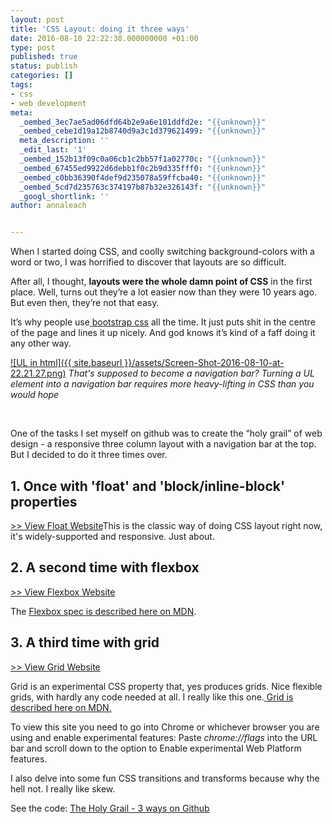 ```yaml
---
layout: post
title: 'CSS Layout: doing it three ways'
date: 2016-08-10 22:22:38.000000000 +01:00
type: post
published: true
status: publish
categories: []
tags:
- css
- web development
meta:
  _oembed_3ec7ae5ad06dfd64b2e9a6e101ddfd2e: "{{unknown}}"
  _oembed_cebe1d19a12b8740d9a3c1d379621499: "{{unknown}}"
  meta_description: ''
  _edit_last: '1'
  _oembed_152b13f09c0a06cb1c2bb57f1a02770c: "{{unknown}}"
  _oembed_67455ed9922d6debb1f0c2b9d335fff0: "{{unknown}}"
  _oembed_c0bb36390f4def9d235078a59ffcba40: "{{unknown}}"
  _oembed_5cd7d235763c374197b87b32e326143f: "{{unknown}}"
  _googl_shortlink: ''
author: annaleach


---
```

When I started doing CSS, and coolly switching background-colors with a word or two, I was horrified to discover that layouts are so difficult.

After all, I thought, **layouts were the whole damn point of CSS** in the first place. Well, turns out they’re a lot easier now than they were 10 years ago. But even then, they’re not that easy.

It’s why people use[ bootstrap css](http://getbootstrap.com/css/) all the time. It just puts shit in the centre of the page and lines it up nicely. And god knows it’s kind of a faff doing it any other way.

[![UL in html]({{ site.baseurl }}/assets/Screen-Shot-2016-08-10-at-22.21.27.png)](http://annaleach.net/wp-content/uploads/2016/08/Screen-Shot-2016-08-10-at-22.21.27.png) _That's supposed to become a navigation bar? Turning a UL element into a navigation bar requires more heavy-lifting in CSS than you would hope_

 

One of the tasks I set myself on github was to create the “holy grail” of web design - a responsive three column layout with a navigation bar at the top. But I decided to do it three times over.
## 1. Once with 'float' and 'block/inline-block' properties

[ >> View Float Website](https://htmlpreview.github.io/?https://github.com/ajwl/holy-grail-3-ways/blob/master/float/float.html)This is the classic way of doing CSS layout right now, it's widely-supported and responsive. Just about.
## 2. A second time with flexbox

[ >> View Flexbox Website](https://htmlpreview.github.io/?https://github.com/ajwl/holy-grail-3-ways/blob/master/flexbox/grail.html)

The [Flexbox spec is described here on MDN](https://developer.mozilla.org/en-US/docs/Web/CSS/CSS_Flexible_Box_Layout/Using_CSS_flexible_boxes).
## 3. A third time with grid 

[ >> View Grid Website](https://htmlpreview.github.io/?https://github.com/ajwl/holy-grail-3-ways/blob/master/grid/grail.html)

Grid is an experimental CSS property that, yes produces grids. Nice flexible grids, with hardly any code needed at all. I really like this one.[ Grid is described here on MDN.](https://developer.mozilla.org/en-US/docs/Web/CSS/grid)

To view this site you need to go into Chrome or whichever browser you are using and enable experimental features: Paste _chrome://flags_ into the URL bar and scroll down to the option to Enable experimental Web Platform features.

I also delve into some fun CSS transitions and transforms because why the hell not. I really like skew.

See the code: [ The Holy Grail - 3 ways on Github](https://github.com/ajwl/holy-grail-3-ways)
